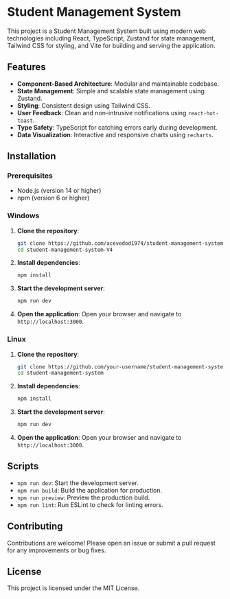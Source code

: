 # Student Management System

This project is a Student Management System built using modern web technologies including React, TypeScript, Zustand for state management, Tailwind CSS for styling, and Vite for building and serving the application.

## Features

- **Component-Based Architecture**: Modular and maintainable codebase.
- **State Management**: Simple and scalable state management using Zustand.
- **Styling**: Consistent design using Tailwind CSS.
- **User Feedback**: Clean and non-intrusive notifications using `react-hot-toast`.
- **Type Safety**: TypeScript for catching errors early during development.
- **Data Visualization**: Interactive and responsive charts using `recharts`.

## Installation

### Prerequisites

- Node.js (version 14 or higher)
- npm (version 6 or higher)

### Windows

1. **Clone the repository**:

   ```sh
   git clone https://github.com/acevedod1974/student-management-system-V4.git
   cd student-management-system-V4
   ```

2. **Install dependencies**:

   ```sh
   npm install
   ```

3. **Start the development server**:

   ```sh
   npm run dev
   ```

4. **Open the application**:
   Open your browser and navigate to `http://localhost:3000`.

### Linux

1. **Clone the repository**:

   ```sh
   git clone https://github.com/your-username/student-management-system.git
   cd student-management-system
   ```

2. **Install dependencies**:

   ```sh
   npm install
   ```

3. **Start the development server**:

   ```sh
   npm run dev
   ```

4. **Open the application**:
   Open your browser and navigate to `http://localhost:3000`.

## Scripts

- `npm run dev`: Start the development server.
- `npm run build`: Build the application for production.
- `npm run preview`: Preview the production build.
- `npm run lint`: Run ESLint to check for linting errors.

## Contributing

Contributions are welcome! Please open an issue or submit a pull request for any improvements or bug fixes.

## License

This project is licensed under the MIT License.
